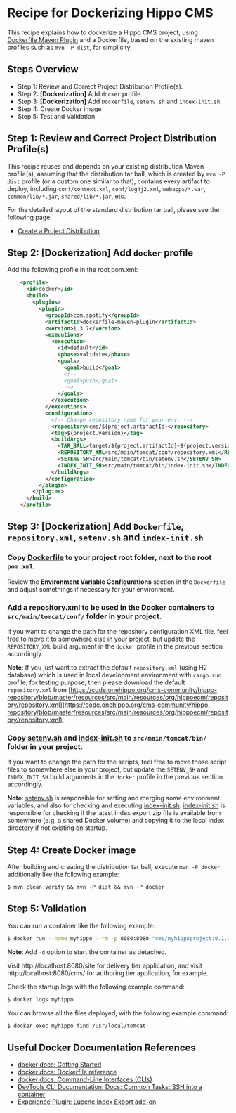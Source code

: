 # Recipe for Dockerizing Hippo CMS

This recipe explains how to dockerize a Hippo CMS project, using [Dockerfile Maven Plugin](https://github.com/spotify/dockerfile-maven) and a Dockerfile, based on the existing maven profiles such as ```mvn -P dist```, for simplicity.

## Steps Overview

- Step 1: Review and Correct Project Distribution Profile(s).
- Step 2: **\[Dockerization\]** Add ```docker``` profile.
- Step 3: **\[Dockerization\]** Add ```Dockerfile```, ```setenv.sh``` and ```index-init.sh```.
- Step 4: Create Docker image
- Step 5: Test and Validation

## Step 1: Review and Correct Project Distribution Profile(s)

This recipe reuses and depends on your existing distribution Maven profile(s), assuming that the distribution tar ball, which is created by ```mvn -P dist``` profile (or a custom one similar to that), contains every artifact to deploy, including ```conf/context.xml```, ```conf/log4j2.xml```, ```webapps/*.war```, ```common/lib/*.jar```, ```shared/lib/*.jar```, etc.

For the detailed layout of the standard distribution tar ball, please see the following page:

- [Create a Project Distribution](https://www.onehippo.org/library/development/create-a-project-distribution.html)

## Step 2: \[Dockerization\] Add ```docker``` profile

Add the following profile in the root pom.xml:

```xml
    <profile>
      <id>docker</id>
      <build>
        <plugins>
          <plugin>
            <groupId>com.spotify</groupId>
            <artifactId>dockerfile-maven-plugin</artifactId>
            <version>1.3.7</version>
            <executions>
              <execution>
                <id>default</id>
                <phase>validate</phase>
                <goals>
                  <goal>build</goal>
                  <!--
                  <goal>push</goal>
                  -->
                </goals>
              </execution>
            </executions>
            <configuration>
              <!-- Change repository name for your env. -->
              <repository>cms/${project.artifactId}</repository>
              <tag>${project.version}</tag>
              <buildArgs>
                <TAR_BALL>target/${project.artifactId}-${project.version}-distribution.tar.gz</TAR_BALL>
                <REPOSITORY_XML>src/main/tomcat/conf/repository.xml</REPOSITORY_XML>
                <SETENV_SH>src/main/tomcat/bin/setenv.sh</SETENV_SH>
                <INDEX_INIT_SH>src/main/tomcat/bin/index-init.sh</INDEX_INIT_SH>
              </buildArgs>
            </configuration>
          </plugin>
        </plugins>
      </build>
    </profile>
```

## Step 3: \[Dockerization\] Add ```Dockerfile```, ```repository.xml```, ```setenv.sh``` and ```index-init.sh```

### Copy [Dockerfile](examples/Dockerfile) to your project root folder, next to the root ```pom.xml```.

Review the **Environment Variable Configurations** section in the ```Dockerfile``` and adjust somethings if necessary for your environment.

### Add a repository.xml to be used in the Docker containers to ```src/main/tomcat/conf/``` folder in your project.

If you want to change the path for the repository configuration XML file, feel free to move it to somewhere else in your project, but update the ```REPOSITORY_XML``` build argument in the ```docker``` profile in the previous section accordingly.

**Note**: If you just want to extract the default ```repository.xml``` (using H2 database) which is used in local development environment with ```cargo.run``` profile, for testing purpose, then please download the default ```repository.xml``` from [https://code.onehippo.org/cms-community/hippo-repository/blob/master/resources/src/main/resources/org/hippoecm/repository/repository.xml](https://code.onehippo.org/cms-community/hippo-repository/blob/master/resources/src/main/resources/org/hippoecm/repository/repository.xml).

### Copy [setenv.sh](examples/setenv.sh) and [index-init.sh](examples/index-init.sh) to ```src/main/tomcat/bin/``` folder in your project.

If you want to change the path for the scripts, feel free to move those script files to somewhere else in your project, but update the ```SETENV_SH``` and ```INDEX_INIT_SH``` build arguments in the ```docker``` profile in the previous section accordingly.

**Note**: [setenv.sh](examples/setenv.sh) is responsible for setting and merging some environment variables, and also for checking and executing [index-init.sh](examples/index-init.sh). [index-init.sh](examples/index-init.sh) is responsible for checking if the latest index export zip file is available from somewhere (e.g, a shared Docker volume) and copying it to the local index directory if not existing on startup.

## Step 4: Create Docker image

After building and creating the distribution tar ball, execute ```mvn -P docker``` additionally like the following example:

```
$ mvn clean verify && mvn -P dist && mvn -P docker
```

## Step 5: Validation

You can run a container like the following example:

```bash
$ docker run --name myhippo --rm -p 8080:8080 "cms/myhippoproject:0.1.0-SNAPSHOT"
```

**Note**: Add ```-d``` option to start the container as detached.

Visit http://localhost:8080/site for delivery tier application, and visit http://localhost:8080/cms/ for authoring tier application, for example.

Check the startup logs with the following example command:

```bash
$ docker logs myhippo
```

You can browse all the files deployed, with the following example command:

```bash
$ docker exec myhippo find /usr/local/tomcat
```

## Useful Docker Documentation References

- [docker docs: Getting Started](https://docs.docker.com/get-started/)
- [docker docs: Dockerfile reference](https://docs.docker.com/engine/reference/builder/)
- [docker docs: Command-Line Interfaces (CLIs)](https://docs.docker.com/engine/reference/commandline/docker/)
- [DevTools CLI Documentation: Docs: Common Tasks: SSH into a container](http://phase2.github.io/devtools/common-tasks/ssh-into-a-container/)
- [Experience Plugin: Lucene Index Export add-on](https://www.onehippo.org/library/enterprise/enterprise-features/lucene-index-export/lucene-index-export.html)
